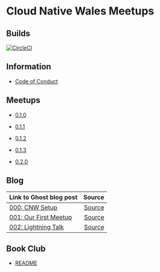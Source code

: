 # Cloud Native Wales Meetups

## Builds

[![CircleCI](https://circleci.com/gh/CloudNativeWales/Meetups/tree/master.svg?style=svg)](https://circleci.com/gh/CloudNativeWales/Meetups/tree/master)

## Information

* [Code of Conduct](CODEOFCONDUCT.md)

## Meetups

* [0.1.0](/Meetups/0.1.0.md)
* [0.1.1](/Meetups/0.1.1.md)
* [0.1.2](/Meetups/0.1.2.md)
* [0.1.3](/Meetups/0.1.3.md)

* [0.2.0](/Meetups/0.2.0.md)

## Blog

| Link to Ghost blog post  | Source  |
|:------------- | -----:  |
| [000: CNW Setup](https://blog.cloudnativewales.io/000_cnwsetup/)               |  [Source](/Blog/000_CNWSETUP.md)        |
| [001: Our First Meetup](https://blog.cloudnativewales.io/001_ourfirstmeetup/)  |  [Source](/Blog/001_OURFIRSTMEETUP.md)  |
| [002: Lightning Talk](https://blog.cloudnativewales.io/002_lightningtalk/)     |  [Source](/Blog/002_LIGHTNINGTALK.md)  |


## Book Club

* [README](/BookClub/README.md)